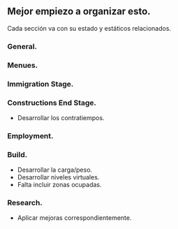 ## Mejor empiezo a organizar esto.

Cada sección va con su estado y estáticos relacionados.

### General.

### Menues.

### Immigration Stage.

### Constructions End Stage.

- Desarrollar los contratiempos.

### Employment.

### Build.

- Desarrollar la carga/peso.
- Desarrollar niveles virtuales.
- Falta incluir zonas ocupadas.

### Research.

- Aplicar mejoras correspondientemente.
